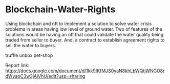 # Blockchain-Water-Rights

Using blockchain and nft to implement a solution to solve water crisis problems in areas having low level of ground water. Two of 
features of the solutions would be having an nft that could validate the water quality being traded from seller to buyer. And, a 
contract to establish agreement rights to sell the water to buyers.


truffle unbox pet-shop

Report link: https://docs.google.com/document/d/1kk9IKfMJS0yaN8khLbWQtjWNGO8rdWvaoC3w3jAjVhU/edit?usp=sharing
